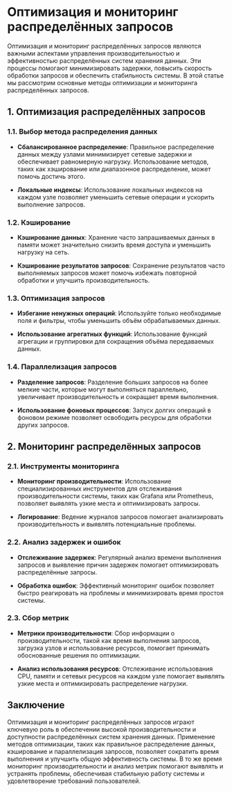# Оптимизация и мониторинг распределённых запросов

Оптимизация и мониторинг распределённых запросов являются важными аспектами управления производительностью и эффективностью распределённых систем хранения данных. Эти процессы помогают минимизировать задержки, повысить скорость обработки запросов и обеспечить стабильность системы. В этой статье мы рассмотрим основные методы оптимизации и мониторинга распределённых запросов.

## 1. **Оптимизация распределённых запросов**

### 1.1. **Выбор метода распределения данных**

- **Сбалансированное распределение**: Правильное распределение данных между узлами минимизирует сетевые задержки и обеспечивает равномерную нагрузку. Использование методов, таких как хэширование или диапазонное распределение, может помочь достичь этого.
  
- **Локальные индексы**: Использование локальных индексов на каждом узле позволяет уменьшить сетевые операции и ускорить выполнение запросов.

### 1.2. **Кэширование**

- **Кэширование данных**: Хранение часто запрашиваемых данных в памяти может значительно снизить время доступа и уменьшить нагрузку на сеть.
  
- **Кэширование результатов запросов**: Сохранение результатов часто выполняемых запросов может помочь избежать повторной обработки и улучшить производительность.

### 1.3. **Оптимизация запросов**

- **Избегание ненужных операций**: Используйте только необходимые поля и фильтры, чтобы уменьшить объём обрабатываемых данных.
  
- **Использование агрегатных функций**: Использование функций агрегации и группировки для сокращения объёма передаваемых данных.

### 1.4. **Параллелизация запросов**

- **Разделение запросов**: Разделение больших запросов на более мелкие части, которые могут выполняться параллельно, увеличивает производительность и сокращает время выполнения.
  
- **Использование фоновых процессов**: Запуск долгих операций в фоновом режиме позволяет освободить ресурсы для обработки других запросов.

## 2. **Мониторинг распределённых запросов**

### 2.1. **Инструменты мониторинга**

- **Мониторинг производительности**: Использование специализированных инструментов для отслеживания производительности системы, таких как Grafana или Prometheus, позволяет выявлять узкие места и оптимизировать запросы.
  
- **Логирование**: Ведение журналов запросов помогает анализировать производительность и выявлять потенциальные проблемы.

### 2.2. **Анализ задержек и ошибок**

- **Отслеживание задержек**: Регулярный анализ времени выполнения запросов и выявление причин задержек помогает оптимизировать распределённые запросы.
  
- **Обработка ошибок**: Эффективный мониторинг ошибок позволяет быстро реагировать на проблемы и минимизировать время простоя системы.

### 2.3. **Сбор метрик**

- **Метрики производительности**: Сбор информации о производительности, такой как время выполнения запросов, загрузка узлов и использование ресурсов, помогает принимать обоснованные решения по оптимизации.
  
- **Анализ использования ресурсов**: Отслеживание использования CPU, памяти и сетевых ресурсов на каждом узле помогает выявлять узкие места и оптимизировать распределение нагрузки.

## Заключение

Оптимизация и мониторинг распределённых запросов играют ключевую роль в обеспечении высокой производительности и доступности распределённых систем хранения данных. Применение методов оптимизации, таких как правильное распределение данных, кэширование и параллелизация запросов, позволяет сократить время выполнения и улучшить общую эффективность системы. В то же время мониторинг производительности и анализ метрик помогают выявлять и устранять проблемы, обеспечивая стабильную работу системы и удовлетворение требований пользователей.
